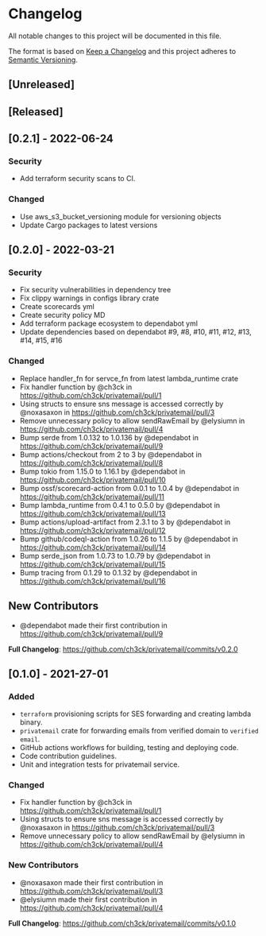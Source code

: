 # Changelog
All notable changes to this project will be documented in this file.

The format is based on [Keep a Changelog](http://keepachangelog.com/en/1.0.0/)
and this project adheres to [Semantic Versioning](https://semver.org/spec/v2.0.0.html).


## [Unreleased]

## [Released]

## [0.2.1] - 2022-06-24

### Security
- Add terraform security scans to CI.

### Changed
- Use aws_s3_bucket_versioning module for versioning objects
- Update Cargo packages to latest versions


## [0.2.0] - 2022-03-21

### Security

- Fix security vulnerabilities in dependency tree
- Fix clippy warnings in configs library crate
- Create scorecards yml
- Create security policy MD
- Add terraform package ecosystem to dependabot yml
- Update dependencies based on dependabot #9, #8, #10, #11, #12, #13, #14, #15, #16

### Changed
* Replace handler_fn for servce_fn from latest lambda_runtime crate
* Fix handler function by @ch3ck in https://github.com/ch3ck/privatemail/pull/1
* Using structs to ensure sns message is accessed correctly by @noxasaxon in https://github.com/ch3ck/privatemail/pull/3
* Remove unnecessary policy to allow sendRawEmail by @elysiumn in https://github.com/ch3ck/privatemail/pull/4
* Bump serde from 1.0.132 to 1.0.136 by @dependabot in https://github.com/ch3ck/privatemail/pull/9
* Bump actions/checkout from 2 to 3 by @dependabot in https://github.com/ch3ck/privatemail/pull/8
* Bump tokio from 1.15.0 to 1.16.1 by @dependabot in https://github.com/ch3ck/privatemail/pull/10
* Bump ossf/scorecard-action from 0.0.1 to 1.0.4 by @dependabot in https://github.com/ch3ck/privatemail/pull/11
* Bump lambda_runtime from 0.4.1 to 0.5.0 by @dependabot in https://github.com/ch3ck/privatemail/pull/13
* Bump actions/upload-artifact from 2.3.1 to 3 by @dependabot in https://github.com/ch3ck/privatemail/pull/12
* Bump github/codeql-action from 1.0.26 to 1.1.5 by @dependabot in https://github.com/ch3ck/privatemail/pull/14
* Bump serde_json from 1.0.73 to 1.0.79 by @dependabot in https://github.com/ch3ck/privatemail/pull/15
* Bump tracing from 0.1.29 to 0.1.32 by @dependabot in https://github.com/ch3ck/privatemail/pull/16

## New Contributors
* @dependabot made their first contribution in https://github.com/ch3ck/privatemail/pull/9

**Full Changelog**: https://github.com/ch3ck/privatemail/commits/v0.2.0


## [0.1.0] - 2021-27-01

### Added

- `terraform` provisioning scripts for SES forwarding and creating lambda binary.
- `privatemail` crate for forwarding emails from verified domain to `verified email`.
- GitHub actions workflows for building, testing and deploying code.
- Code contribution guidelines.
- Unit and integration tests for privatemail service.

### Changed
* Fix handler function by @ch3ck in https://github.com/ch3ck/privatemail/pull/1
* Using structs to ensure sns message is accessed correctly by @noxasaxon in https://github.com/ch3ck/privatemail/pull/3
* Remove unnecessary policy to allow sendRawEmail by @elysiumn in https://github.com/ch3ck/privatemail/pull/4

### New Contributors
* @noxasaxon made their first contribution in https://github.com/ch3ck/privatemail/pull/3
* @elysiumn made their first contribution in https://github.com/ch3ck/privatemail/pull/4

**Full Changelog**: https://github.com/ch3ck/privatemail/commits/v0.1.0
